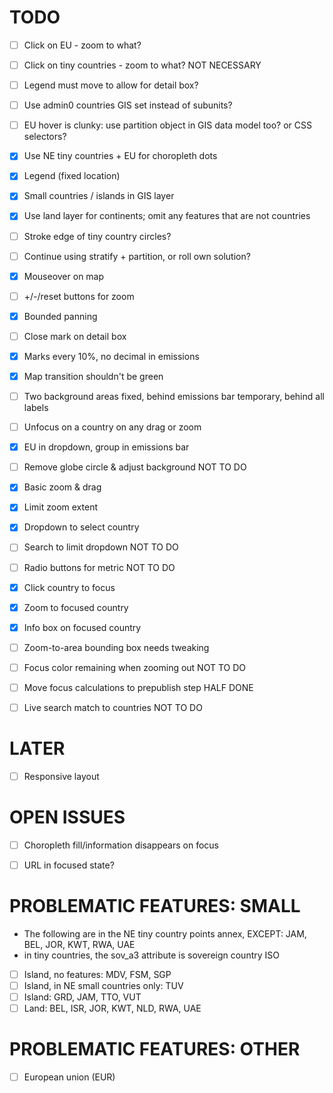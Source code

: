 TODO
====

  - [ ] Click on EU - zoom to what?
  - [ ] Click on tiny countries - zoom to what?  NOT NECESSARY
  - [ ] Legend must move to allow for detail box?

  - [ ] Use admin0 countries GIS set instead of subunits?

  - [ ] EU hover is clunky: use partition object in GIS data model too?  or CSS selectors?

  - [x] Use NE tiny countries + EU for choropleth dots
  - [x] Legend (fixed location)
  - [x] Small countries / islands in GIS layer
  - [x] Use land layer for continents; omit any features that are not countries

  - [ ] Stroke edge of tiny country circles?

  - [ ] Continue using stratify + partition, or roll own solution?
  - [x] Mouseover on map
  - [ ] +/-/reset buttons for zoom
  - [x] Bounded panning
  - [ ] Close mark on detail box

  - [x] Marks every 10%, no decimal in emissions
  - [x] Map transition shouldn't be green
  - [ ] Two background areas
          fixed, behind emissions bar
          temporary, behind all labels

  - [ ] Unfocus on a country on any drag or zoom
  - [x] EU in dropdown, group in emissions bar

  - [ ] Remove globe circle & adjust background  NOT TO DO
  - [x] Basic zoom & drag
  - [x] Limit zoom extent
  - [x] Dropdown to select country
  - [ ] Search to limit dropdown  NOT TO DO
  - [ ] Radio buttons for metric  NOT TO DO
  - [x] Click country to focus
  - [x] Zoom to focused country
  - [x] Info box on focused country
  - [ ] Zoom-to-area bounding box needs tweaking
  - [ ] Focus color remaining when zooming out  NOT TO DO

  - [ ] Move focus calculations to prepublish step  HALF DONE

  - [ ] Live search match to countries  NOT TO DO


LATER
=====

  - [ ] Responsive layout


OPEN ISSUES
===========

  - [ ] Choropleth fill/information disappears on focus
  - [ ] URL in focused state?


PROBLEMATIC FEATURES: SMALL
==========================

  - The following are in the NE tiny country points annex, EXCEPT:
    JAM, BEL, JOR, KWT, RWA, UAE
  - in tiny countries, the sov_a3 attribute is sovereign country ISO

  - [ ] Island, no features: MDV, FSM, SGP
  - [ ] Island, in NE small countries only: TUV
  - [ ] Island: GRD, JAM, TTO, VUT
  - [ ] Land: BEL, ISR, JOR, KWT, NLD, RWA, UAE

PROBLEMATIC FEATURES: OTHER
===========================

  - [ ] European union (EUR)
